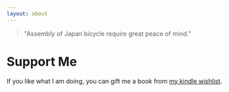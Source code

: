 ```yaml
---
layout: about
---
```


> "Assembly of Japan bicycle require great peace of mind."

# Support Me

If you like what I am doing, you can gift me a book from [my kindle wishlist](http://amzn.com/w/1JLKA0U3N2YB2).

